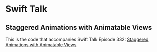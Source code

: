 # Swift Talk
## Staggered Animations with Animatable Views

This is the code that accompanies Swift Talk Episode 332: [Staggered Animations with Animatable Views](https://talk.objc.io/episodes/S01E332-staggered-animations-with-animatable-views)
